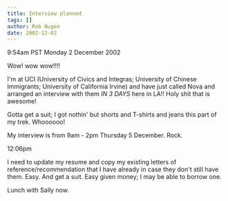 ```yaml
---
title: Interview planned
tags: []
author: Rob Nugen
date: 2002-12-02
---
```


<p class=date>9:54am PST Monday 2 December 2002</p>

<p>Wow!  wow wow!!!!</p>

<p>I'm at UCI (University of Civics and Integras; University of
Chinese Immigrants; University of California Irvine) and have just
called Nova and arranged an interview with them <em>IN 3 DAYS</em>
here in LA!!  Holy shit that is awesome!</p>

<p>Gotta get a suit; I got nothin' but shorts and T-shirts and jeans
this part of my trek.  Whoooooo!</p>

<p>My interview is from 9am - 2pm Thursday 5 December.  Rock.</p>

<p class=date>12:06pm</p>

<p>I need to update my resume and copy my existing letters of
reference/recommendation that I have already in case they don't still
have them.  Easy.  And get a suit.  Easy given money; I may be able to
borrow one.</p>

<p>Lunch with Sally now.</p>
